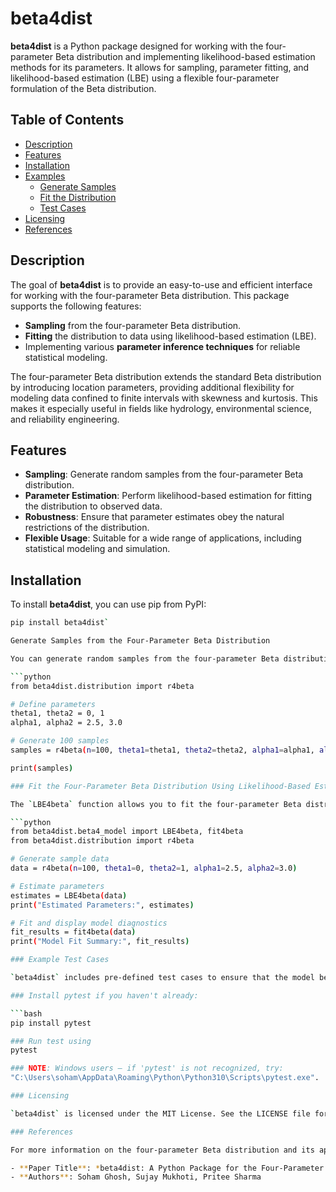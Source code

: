 # beta4dist

**beta4dist** is a Python package designed for working with the four-parameter Beta distribution and implementing likelihood-based estimation methods for its parameters. It allows for sampling, parameter fitting, and likelihood-based estimation (LBE) using a flexible four-parameter formulation of the Beta distribution.

## Table of Contents

- [Description](#description)
- [Features](#features)
- [Installation](#installation)
- [Examples](#examples)
  - [Generate Samples](#generate-samples-from-the-four-parameter-beta-distribution)
  - [Fit the Distribution](#fit-the-four-parameter-beta-distribution-using-likelihood-based-estimation)
  - [Test Cases](#example-test-cases)
- [Licensing](#licensing)
- [References](#references)

## Description

The goal of **beta4dist** is to provide an easy-to-use and efficient interface for working with the four-parameter Beta distribution. This package supports the following features:

- **Sampling** from the four-parameter Beta distribution.
- **Fitting** the distribution to data using likelihood-based estimation (LBE).
- Implementing various **parameter inference techniques** for reliable statistical modeling.

The four-parameter Beta distribution extends the standard Beta distribution by introducing location parameters, providing additional flexibility for modeling data confined to finite intervals with skewness and kurtosis. This makes it especially useful in fields like hydrology, environmental science, and reliability engineering.

## Features

- **Sampling**: Generate random samples from the four-parameter Beta distribution.
- **Parameter Estimation**: Perform likelihood-based estimation for fitting the distribution to observed data.
- **Robustness**: Ensure that parameter estimates obey the natural restrictions of the distribution.
- **Flexible Usage**: Suitable for a wide range of applications, including statistical modeling and simulation.

## Installation

To install **beta4dist**, you can use pip from PyPI:

````bash
pip install beta4dist`

Generate Samples from the Four-Parameter Beta Distribution

You can generate random samples from the four-parameter Beta distribution using the `r4beta` function:

```python
from beta4dist.distribution import r4beta

# Define parameters
theta1, theta2 = 0, 1
alpha1, alpha2 = 2.5, 3.0

# Generate 100 samples
samples = r4beta(n=100, theta1=theta1, theta2=theta2, alpha1=alpha1, alpha2=alpha2)

print(samples)

### Fit the Four-Parameter Beta Distribution Using Likelihood-Based Estimation

The `LBE4beta` function allows you to fit the four-parameter Beta distribution to your data using likelihood-based estimation:

```python
from beta4dist.beta4_model import LBE4beta, fit4beta
from beta4dist.distribution import r4beta

# Generate sample data
data = r4beta(n=100, theta1=0, theta2=1, alpha1=2.5, alpha2=3.0)

# Estimate parameters
estimates = LBE4beta(data)
print("Estimated Parameters:", estimates)

# Fit and display model diagnostics
fit_results = fit4beta(data)
print("Model Fit Summary:", fit_results)

### Example Test Cases

`beta4dist` includes pre-defined test cases to ensure that the model behaves as expected. You can run these tests using `pytest`.

### Install pytest if you haven't already:

```bash
pip install pytest

### Run test using
pytest

### NOTE: Windows users — if 'pytest' is not recognized, try:
"C:\Users\soham\AppData\Roaming\Python\Python310\Scripts\pytest.exe".

### Licensing

`beta4dist` is licensed under the MIT License. See the LICENSE file for more details.

### References

For more information on the four-parameter Beta distribution and its applications, please refer to the following publication:

- **Paper Title**: *beta4dist: A Python Package for the Four-Parameter Beta Distribution and Likelihood-Based Estimation*
- **Authors**: Soham Ghosh, Sujay Mukhoti, Pritee Sharma


